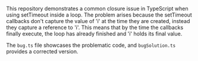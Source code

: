 This repository demonstrates a common closure issue in TypeScript when using setTimeout inside a loop. The problem arises because the setTimeout callbacks don't capture the value of 'i' at the time they are created, instead they capture a reference to 'i'. This means that by the time the callbacks finally execute, the loop has already finished and 'i' holds its final value. 

The `bug.ts` file showcases the problematic code, and `bugSolution.ts` provides a corrected version.